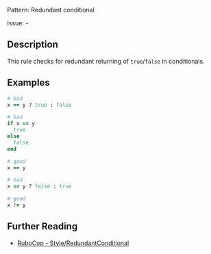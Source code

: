 Pattern: Redundant conditional

Issue: -

## Description

This rule checks for redundant returning of `true`/`false` in conditionals.

## Examples

```ruby
# bad
x == y ? true : false

# bad
if x == y
  true
else
  false
end

# good
x == y

# bad
x == y ? false : true

# good
x != y
```

## Further Reading

* [RuboCop - Style/RedundantConditional](https://docs.rubocop.org/rubocop/cops_style.html#styleredundantconditional)
